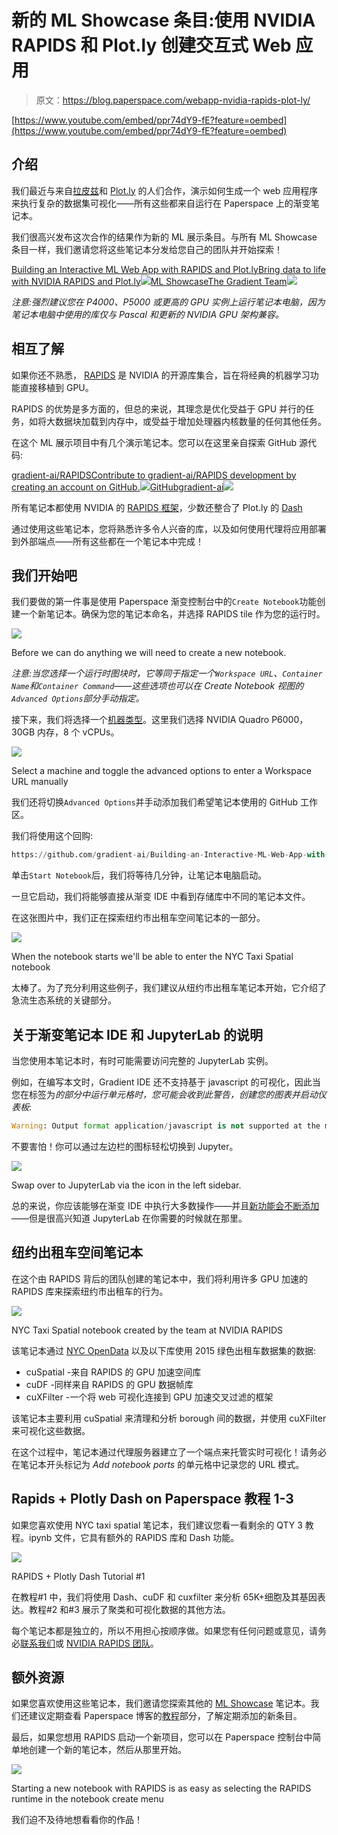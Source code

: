 # 新的 ML Showcase 条目:使用 NVIDIA RAPIDS 和 Plot.ly 创建交互式 Web 应用

> 原文：<https://blog.paperspace.com/webapp-nvidia-rapids-plot-ly/>

[https://www.youtube.com/embed/ppr74dY9-fE?feature=oembed](https://www.youtube.com/embed/ppr74dY9-fE?feature=oembed)

## 介绍

我们最近与来自[拉皮兹](https://rapids.ai/)和 [Plot.ly](https://plotly.com/) 的人们合作，演示如何生成一个 web 应用程序来执行复杂的数据集可视化——所有这些都来自运行在 Paperspace 上的渐变笔记本。

我们很高兴发布这次合作的结果作为新的 ML 展示条目。与所有 ML Showcase 条目一样，我们邀请您将这些笔记本分发给您自己的团队并开始探索！

[Building an Interactive ML Web App with RAPIDS and Plot.lyBring data to life with NVIDIA RAPIDS and Plot.ly![](img/d67eec5444413bae6edc989ff166040c.png)ML ShowcaseThe Gradient Team![](img/2c6f52c765529764b0e754af1ca05336.png)](https://ml-showcase.paperspace.com/projects/interactive-ml-app-rapids-plotly)

*注意:强烈建议您在 P4000、P5000 或更高的 GPU 实例上运行笔记本电脑，因为笔记本电脑中使用的库仅与 Pascal 和更新的 NVIDIA GPU 架构兼容。*

## 相互了解

如果你还不熟悉， [RAPIDS](https://rapids.ai/) 是 NVIDIA 的开源库集合，旨在将经典的机器学习功能直接移植到 GPU。

RAPIDS 的优势是多方面的，但总的来说，其理念是优化受益于 GPU 并行的任务，如将大数据块加载到内存中，或受益于增加处理器内核数量的任何其他任务。

在这个 ML 展示项目中有几个演示笔记本。您可以在这里亲自探索 GitHub 源代码:

[gradient-ai/RAPIDSContribute to gradient-ai/RAPIDS development by creating an account on GitHub.![](img/0973ea8ce7121c320f68413e2a2f23ab.png)GitHubgradient-ai![](img/2e67de2214d56eb38ff4b7eb56067c4f.png)](https://github.com/gradient-ai/RAPIDS)

所有笔记本都使用 NVIDIA 的 [RAPIDS 框架](https://rapids.ai/)，少数还整合了 Plot.ly 的 [Dash](https://plotly.com/dash/)

通过使用这些笔记本，您将熟悉许多令人兴奋的库，以及如何使用代理将应用部署到外部端点——所有这些都在一个笔记本中完成！

## 我们开始吧

我们要做的第一件事是使用 Paperspace 渐变控制台中的`Create Notebook`功能创建一个新笔记本。确保为您的笔记本命名，并选择 RAPIDS tile 作为您的运行时。

![](img/f2f44bdbe2d85359d413ae66b2923faf.png)

Before we can do anything we will need to create a new notebook.

*注意:当您选择一个运行时图块时，它等同于指定一个`Workspace URL`、`Container Name`和`Container Command`——这些选项也可以在 Create Notebook 视图的`Advanced Options`部分手动指定。*

接下来，我们将选择一个[机器类型](https://gradient.paperspace.com/instances)。这里我们选择 NVIDIA Quadro P6000，30GB 内存，8 个 vCPUs。

![](img/df14de8e79eb8e9ee643472d6536273c.png)

Select a machine and toggle the advanced options to enter a Workspace URL manually

我们还将切换`Advanced Options`并手动添加我们希望笔记本使用的 GitHub 工作区。

我们将使用这个回购:

```py
https://github.com/gradient-ai/Building-an-Interactive-ML-Web-App-with-RAPIDS-and-Plotly 
```

单击`Start Notebook`后，我们将等待几分钟，让笔记本电脑启动。

一旦它启动，我们将能够直接从渐变 IDE 中看到存储库中不同的笔记本文件。

在这张图片中，我们正在探索纽约市出租车空间笔记本的一部分。

![](img/16539332b96c3a90ca6bf887c72c37b5.png)

When the notebook starts we'll be able to enter the NYC Taxi Spatial notebook

太棒了。为了充分利用这些例子，我们建议从纽约市出租车笔记本开始，它介绍了急流生态系统的关键部分。

## 关于渐变笔记本 IDE 和 JupyterLab 的说明

当您使用本笔记本时，有时可能需要访问完整的 JupyterLab 实例。

例如，在编写本文时，Gradient IDE 还不支持基于 javascript 的可视化，因此当您在标签为*的部分中运行单元格时，您可能会收到此警告，创建您的图表并启动仪表板*:

```py
Warning: Output format application/javascript is not supported at the moment. 
```

不要害怕！你可以通过左边栏的图标轻松切换到 Jupyter。

![](img/fcf40e60f321492c2b4dc757db7ade73.png)

Swap over to JupyterLab via the icon in the left sidebar.

总的来说，你应该能够在渐变 IDE 中执行大多数操作——并且[新功能会不断添加](https://updates.paperspace.com/)——但是很高兴知道 JupyterLab 在你需要的时候就在那里。

## 纽约出租车空间笔记本

在这个由 RAPIDS 背后的团队创建的笔记本中，我们将利用许多 GPU 加速的 RAPIDS 库来探索纽约市出租车的行为。

![](img/a1bd63ae9493465e060e3635b8bfa4f2.png)

NYC Taxi Spatial notebook created by the team at NVIDIA RAPIDS

该笔记本通过 [NYC OpenData](https://data.cityofnewyork.us/Transportation/Taxi/mch6-rqy4) 以及以下库使用 2015 绿色出租车数据集的数据:

*   cuSpatial -来自 RAPIDS 的 GPU 加速空间库
*   cuDF -同样来自 RAPIDS 的 GPU 数据帧库
*   cuXFilter -一个将 web 可视化连接到 GPU 加速交叉过滤的框架

该笔记本主要利用 cuSpatial 来清理和分析 borough 间的数据，并使用 cuXFilter 来可视化这些数据。

在这个过程中，笔记本通过代理服务器建立了一个端点来托管实时可视化！请务必在笔记本开头标记为 *Add notebook ports* 的单元格中记录您的 URL 模式。

## Rapids + Plotly Dash on Paperspace 教程 1-3

如果您喜欢使用 NYC taxi spatial 笔记本，我们建议您看一看剩余的 QTY 3 教程。ipynb 文件，它具有额外的 RAPIDS 库和 Dash 功能。

![](img/d115d9e6ea787f62d63d9ffe7787660b.png)

RAPIDS + Plotly Dash Tutorial #1

在教程#1 中，我们将使用 Dash、cuDF 和 cuxfilter 来分析 65K+细胞及其基因表达。教程#2 和#3 展示了聚类和可视化数据的其他方法。

每个笔记本都是独立的，所以不用担心按顺序做。如果您有任何问题或意见，请务必[联系我们](http://twitter.com/hellopaperspace)或 [NVIDIA RAPIDS 团队](https://twitter.com/rapidsai)。

## 额外资源

如果您喜欢使用这些笔记本，我们邀请您探索其他的 [ML Showcase](https://ml-showcase.paperspace.com/) 笔记本。我们还建议定期查看 Paperspace 博客的[教程](https://blog.paperspace.com/tag/tutorial/)部分，了解定期添加的新条目。

最后，如果您想用 RAPIDS 启动一个新项目，您可以在 Paperspace 控制台中简单地创建一个新的笔记本，然后从那里开始。

![](img/521e50021d6c3799a53957097c419d9e.png)

Starting a new notebook with RAPIDS is as easy as selecting the RAPIDS runtime in the notebook create menu

我们迫不及待地想看看你的作品！